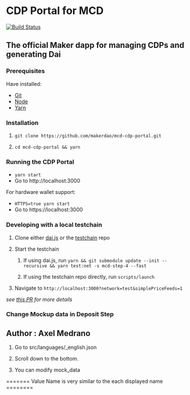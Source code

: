 # CDP Portal for MCD

[![Build Status](https://travis-ci.com/makerdao/mcd-cdp-portal.svg?token=3BTQxsyAmYGZyiaheNXp&branch=master)](https://travis-ci.com/makerdao/mcd-cdp-portal)

## The official Maker dapp for managing CDPs and generating Dai

### Prerequisites

Have installed:

- [Git](https://git-scm.com/downloads)
- [Node](https://nodejs.org/en/download/)
- [Yarn](https://yarnpkg.com/lang/en/docs/install/)

### Installation

1. `git clone https://github.com/makerdao/mcd-cdp-portal.git`

2. `cd mcd-cdp-portal && yarn`

### Running the CDP Portal

- `yarn start`
- Go to http://localhost:3000

For hardware wallet support:

- `HTTPS=true yarn start`
- Go to https://localhost:3000


### Developing with a local testchain

1. Clone either [dai.js](https://github.com/makerdao/dai.js) or the [testchain](https://github.com/makerdao/testchain) repo

2. Start the testchain

      1. If using dai.js, run `yarn && git submodule update --init --recursive && yarn test:net -s mcd-step-4 --fast`

      2. If using the testchain repo directly, run `scripts/launch`

3. Navigate to `http://localhost:3000?network=test&simplePriceFeeds=1`


_see [this PR](https://github.com/makerdao/mcd-cdp-portal/pull/26) for more details_



### Change Mockup data in Deposit Step

## Author : Axel Medrano

1. Go to src/languages/_english.json

2. Scroll down to the bottom.

3. You can modify mock_data

======= Value Name is very similar to the each displayed name ========